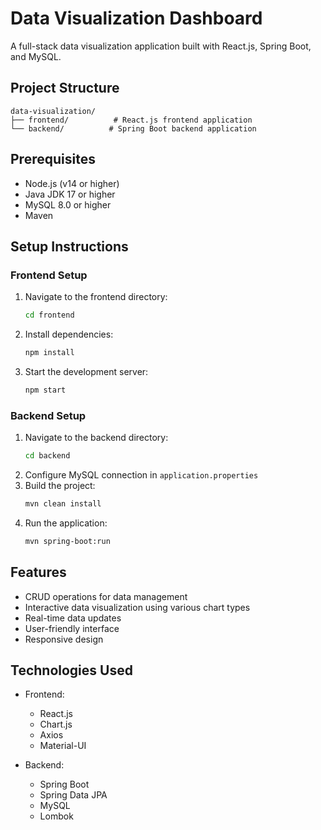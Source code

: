 # Data Visualization Dashboard

A full-stack data visualization application built with React.js, Spring Boot, and MySQL.

## Project Structure

```
data-visualization/
├── frontend/          # React.js frontend application
└── backend/          # Spring Boot backend application
```

## Prerequisites

- Node.js (v14 or higher)
- Java JDK 17 or higher
- MySQL 8.0 or higher
- Maven

## Setup Instructions

### Frontend Setup
1. Navigate to the frontend directory:
   ```bash
   cd frontend
   ```
2. Install dependencies:
   ```bash
   npm install
   ```
3. Start the development server:
   ```bash
   npm start
   ```

### Backend Setup
1. Navigate to the backend directory:
   ```bash
   cd backend
   ```
2. Configure MySQL connection in `application.properties`
3. Build the project:
   ```bash
   mvn clean install
   ```
4. Run the application:
   ```bash
   mvn spring-boot:run
   ```

## Features

- CRUD operations for data management
- Interactive data visualization using various chart types
- Real-time data updates
- User-friendly interface
- Responsive design

## Technologies Used

- Frontend:
  - React.js
  - Chart.js
  - Axios
  - Material-UI

- Backend:
  - Spring Boot
  - Spring Data JPA
  - MySQL
  - Lombok 